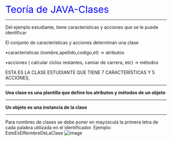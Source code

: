<span style="color:blue; font-size:30px;">Teoría de JAVA-Clases</span>
____________________________________________________________________

Del ejemplo estudiante, tiene caracteristicas y acciones que se le puede identificar

El conjunto de caracteristicas y acciones  determinan una clase

•caracteristicas (nombre,apellido,codigo,et)                   -> atributos

•acciones ( calcular ciclos restantes, camiar de carrera, etc) -> métodos

ESTA ES LA CLASE ESTUDIANTE QUE TIENE 7 CARACTERÍSTICAS Y 5 ACCIONES, 

----------------------------------------------------------------------------

**Una clase es una plantilla que define los atributos y métodos de un objeto**

----------------------------------------------------------------------------

**Un objeto es una instancia de la clase**

----------------------------------------------------------------------------

Para nombres de clases se debe poner en mayúscula la primera letra de cada palabra utilizada en el identificador. 
Ejemplo:
EsteEsElNombreDeLaClase
![image](https://github.com/brandon1502/IWEB/assets/142449143/2221c830-5cd1-4eb1-885d-4eaf0890e6cf)
